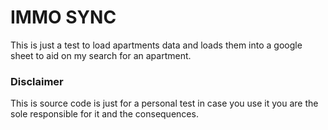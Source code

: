# IMMO SYNC
This is just a test to load apartments data and loads them into a google sheet to aid on my search for an apartment.

### Disclaimer
This is source code is just for a personal test in case you use it you are the sole responsible for it and the consequences.